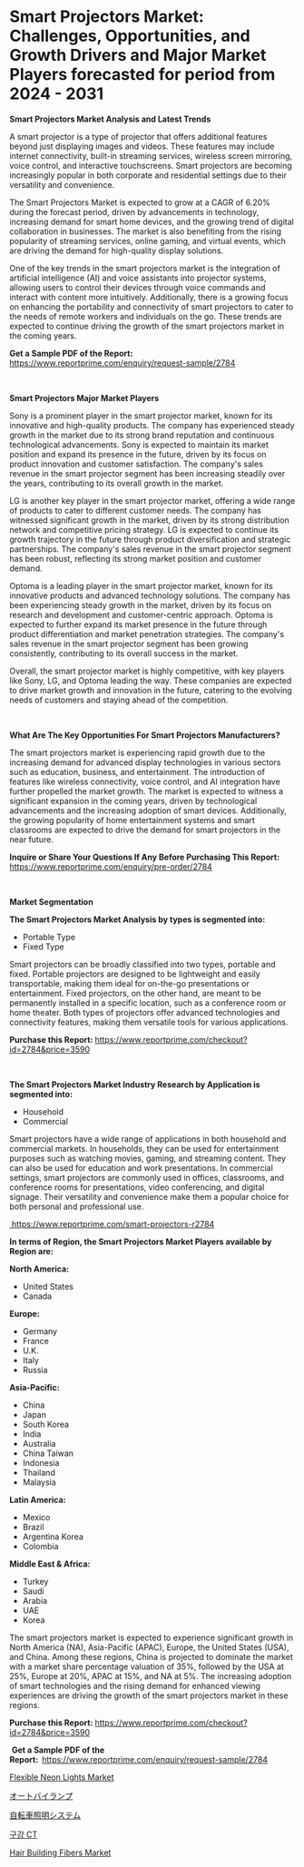 <p><h1>Smart Projectors Market: Challenges, Opportunities, and Growth Drivers and Major Market Players forecasted for period from 2024 - 2031</h1></p><p><strong>Smart Projectors Market Analysis and Latest Trends</strong></p>
<p><p>A smart projector is a type of projector that offers additional features beyond just displaying images and videos. These features may include internet connectivity, built-in streaming services, wireless screen mirroring, voice control, and interactive touchscreens. Smart projectors are becoming increasingly popular in both corporate and residential settings due to their versatility and convenience.</p><p>The Smart Projectors Market is expected to grow at a CAGR of 6.20% during the forecast period, driven by advancements in technology, increasing demand for smart home devices, and the growing trend of digital collaboration in businesses. The market is also benefiting from the rising popularity of streaming services, online gaming, and virtual events, which are driving the demand for high-quality display solutions.</p><p>One of the key trends in the smart projectors market is the integration of artificial intelligence (AI) and voice assistants into projector systems, allowing users to control their devices through voice commands and interact with content more intuitively. Additionally, there is a growing focus on enhancing the portability and connectivity of smart projectors to cater to the needs of remote workers and individuals on the go. These trends are expected to continue driving the growth of the smart projectors market in the coming years.</p></p>
<p><strong>Get a Sample PDF of the Report:&nbsp;</strong> <a href="https://www.reportprime.com/enquiry/request-sample/2784">https://www.reportprime.com/enquiry/request-sample/2784</a></p>
<p>&nbsp;</p>
<p><strong>Smart Projectors Major Market Players</strong></p>
<p><p>Sony is a prominent player in the smart projector market, known for its innovative and high-quality products. The company has experienced steady growth in the market due to its strong brand reputation and continuous technological advancements. Sony is expected to maintain its market position and expand its presence in the future, driven by its focus on product innovation and customer satisfaction. The company's sales revenue in the smart projector segment has been increasing steadily over the years, contributing to its overall growth in the market.</p><p>LG is another key player in the smart projector market, offering a wide range of products to cater to different customer needs. The company has witnessed significant growth in the market, driven by its strong distribution network and competitive pricing strategy. LG is expected to continue its growth trajectory in the future through product diversification and strategic partnerships. The company's sales revenue in the smart projector segment has been robust, reflecting its strong market position and customer demand.</p><p>Optoma is a leading player in the smart projector market, known for its innovative products and advanced technology solutions. The company has been experiencing steady growth in the market, driven by its focus on research and development and customer-centric approach. Optoma is expected to further expand its market presence in the future through product differentiation and market penetration strategies. The company's sales revenue in the smart projector segment has been growing consistently, contributing to its overall success in the market.</p><p>Overall, the smart projector market is highly competitive, with key players like Sony, LG, and Optoma leading the way. These companies are expected to drive market growth and innovation in the future, catering to the evolving needs of customers and staying ahead of the competition.</p></p>
<p>&nbsp;</p>
<p><strong>What Are The Key Opportunities For Smart Projectors Manufacturers?</strong></p>
<p><p>The smart projectors market is experiencing rapid growth due to the increasing demand for advanced display technologies in various sectors such as education, business, and entertainment. The introduction of features like wireless connectivity, voice control, and AI integration have further propelled the market growth. The market is expected to witness a significant expansion in the coming years, driven by technological advancements and the increasing adoption of smart devices. Additionally, the growing popularity of home entertainment systems and smart classrooms are expected to drive the demand for smart projectors in the near future.</p></p>
<p><strong>Inquire or Share Your Questions If Any Before Purchasing This Report:</strong> <a href="https://www.reportprime.com/enquiry/pre-order/2784">https://www.reportprime.com/enquiry/pre-order/2784</a></p>
<p>&nbsp;</p>
<p><strong>Market Segmentation</strong></p>
<p><strong>The Smart Projectors Market Analysis by types is segmented into:</strong></p>
<p><ul><li>Portable Type</li><li>Fixed Type</li></ul></p>
<p><p>Smart projectors can be broadly classified into two types, portable and fixed. Portable projectors are designed to be lightweight and easily transportable, making them ideal for on-the-go presentations or entertainment. Fixed projectors, on the other hand, are meant to be permanently installed in a specific location, such as a conference room or home theater. Both types of projectors offer advanced technologies and connectivity features, making them versatile tools for various applications.</p></p>
<p><strong>Purchase this Report:&nbsp;</strong><a href="https://www.reportprime.com/checkout?id=2784&price=3590">https://www.reportprime.com/checkout?id=2784&price=3590</a></p>
<p>&nbsp;</p>
<p><strong>The Smart Projectors Market Industry Research by Application is segmented into:</strong></p>
<p><ul><li>Household</li><li>Commercial</li></ul></p>
<p><p>Smart projectors have a wide range of applications in both household and commercial markets. In households, they can be used for entertainment purposes such as watching movies, gaming, and streaming content. They can also be used for education and work presentations. In commercial settings, smart projectors are commonly used in offices, classrooms, and conference rooms for presentations, video conferencing, and digital signage. Their versatility and convenience make them a popular choice for both personal and professional use.</p></p>
<p><a href="https://www.reportprime.com/smart-projectors-r2784">&nbsp;https://www.reportprime.com/smart-projectors-r2784</a></p>
<p><strong>In terms of Region, the Smart Projectors Market Players available by Region are:</strong></p>
<p>
    <p> <strong> North America: </strong>
        <ul>
            <li>United States</li>
            <li>Canada</li>
        </ul>
        </p> 
    <p> <strong> Europe: </strong>
        <ul>
            <li>Germany</li>
            <li>France</li>
            <li>U.K.</li>
            <li>Italy</li>
            <li>Russia</li>
        </ul>
        </p> 
    <p> <strong> Asia-Pacific: </strong>
        <ul>
            <li>China</li>
            <li>Japan</li>
            <li>South Korea</li>
            <li>India</li>
            <li>Australia</li>
            <li>China Taiwan</li>
            <li>Indonesia</li>
            <li>Thailand</li>
            <li>Malaysia</li>
        </ul>
        </p> 
    <p> <strong> Latin America: </strong>
        <ul>
            <li>Mexico</li>
            <li>Brazil</li>
            <li>Argentina Korea</li>
            <li>Colombia</li>
        </ul>
        </p> 
    <p> <strong> Middle East & Africa: </strong>
        <ul>
            <li>Turkey</li>
            <li>Saudi</li>
            <li>Arabia</li>
            <li>UAE</li>
            <li>Korea</li>
        </ul>
    </p>
    </p>
<p><p>The smart projectors market is expected to experience significant growth in North America (NA), Asia-Pacific (APAC), Europe, the United States (USA), and China. Among these regions, China is projected to dominate the market with a market share percentage valuation of 35%, followed by the USA at 25%, Europe at 20%, APAC at 15%, and NA at 5%. The increasing adoption of smart technologies and the rising demand for enhanced viewing experiences are driving the growth of the smart projectors market in these regions.</p></p>
<p><strong>Purchase this Report: </strong><a href="https://www.reportprime.com/checkout?id=2784&price=3590">https://www.reportprime.com/checkout?id=2784&price=3590</a></p>
<p>&nbsp;<strong>Get a Sample PDF of the Report:&nbsp;&nbsp;</strong><a href="https://www.reportprime.com/enquiry/request-sample/2784">https://www.reportprime.com/enquiry/request-sample/2784</a></p>
<p><strong></strong></p>
<p><p><a href="https://github.com/Valeridd446677/Market-Research-Report-List-1/blob/main/flexible-neon-lights-market.md">Flexible Neon Lights Market</a></p><p><a href="https://github.com/dadanedu33/Market-Research-Report-List-1/blob/main/621710172559.md">オートバイランプ</a></p><p><a href="https://github.com/zoetazuur/Market-Research-Report-List-1/blob/main/226254372560.md">自転車照明システム</a></p><p><a href="https://github.com/Gregost89076vddcv/Market-Research-Report-List-1/blob/main/714921269439.md">구강 CT</a></p><p><a href="https://issuu.com/reportprime-2/docs/hair-building-fibers-market-size-2030.pptx">Hair Building Fibers Market</a></p></p>